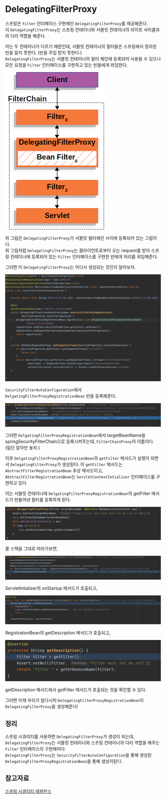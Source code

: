 # DelegatingFilterProxy

스프링은 `Filter` 인터페이스 구현체인 `DelegatingFilterProxy`를 제공해준다. <br>
이 `DelegatingFilterProxy`는 스프링 컨테이너와 서블릿 컨테이너의 라이프 사이클과의 다리 역할을 해준다.<br>

이는 두 컨테이너가 다르기 때문인데, 서블릿 컨테이너의 필터들은 스프링에서 정의된 빈을 알지 못한다. (빈을 주입 받지 못한다.) <br>
`DelegatingFilterProxy`는 서블릿 컨테이너의 필터 체인에 등록되어 사용될 수 있으나 모든 요청을 `Filter` 인터페이스를 구현하고 있는 빈들에게 위임한다.

![](/SpringSecurity/img/DelegatingFilterProxy.png)

위 그림은 `DelegatingFilterProxy`가 서블릿 필터체인 사이에 등록되어 있는 그림이다.<br>
위 그림처럼 `DelegatingFilterProxy`는 클라이언트로부터 오는 request를 받아 스프링 컨테이너에 등록되어 있는 `Filter` 인터페이스를 구현한 빈에게 처리를 위임해준다.

그러면 이 `DelegatingFilterProxy`는 어디서 생성되는 것인지 알아보자.

![](./img/2022-09-21-22-25-50.png)

`SecurityFilterAutoConfiguration`에서 `DelgatingFilterProxyRegistrationBean` 빈을 등록해준다.

![](./img/2022-09-21-22-30-45.png)

그러면 `DelgatingFilterProxyRegistrationBean`에서 targetBeanName을 springSecurityFilterChain으로 등록시켜주는데, `FilterChainProxy`의 이름이다. (일단 알아만 놓자.)

이후 `DelgatingFilterProxyRegistrationBean`의 `getFilter` 메서드가 실행이 되면서 `DelegatingFilterProxy`가 생성된다. 이 `getFilter` 메서드는 `AbstractFilterRegistrationBean` 추상 메서드이고, `AbstractFilterRegistrationBean`는 `ServletContextIntializer` 인터페이스를 구현하고 있다.

이는 서블릿 컨테이너에 `DelgatingFilterProxyRegistrationBean`의 getFilter 메서드가 만들어낸 필터를 등록하게 된다.

![](./img/2022-09-21-22-36-57.png)

콜 스택을 그대로 따라가보면, 

![](./img/2022-09-21-22-51-45.png)

ServletIntializer의 onStartup 메서드가 호출되고,

![](./img/2022-09-21-22-52-28.png)

RegistrationBean의 getDescription 메서드가 호출되고,

![](./img/2022-09-21-22-53-36.png)

getDescription 메서드에서 getFilter 메서드가 호출되는 것을 확인할 수 있다.

그러면 이제 우리가 알다시피 `DelegatingFilterProxyRegistrationBean`이 `DelegatingFilterProxy`을 생성해준다!

## 정리
스프링 시큐리티를 사용하면 `DelegatingFilterProxy`가 생성이 되는데, <br>
`DelegatingFilterProxy`는 서블릿 컨테이너와 스프링 컨테이너의 다리 역할을 해주는 `Filter` 인터페이스의 구현체이다. <br>
`DelegatingFilterProxy`는 `SecurityFilterAutoConfiguration`을 통해 생성된 `DelegatingFilterProxyRegistrationBean`을 통해 생성이된다.

## 참고자료
[스프링 시큐리티 레퍼런스](https://docs.spring.io/spring-security/reference/servlet/architecture.html)

